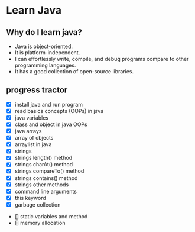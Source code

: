 # Learn Java

## Why do I learn java?
* Java is object-oriented.
* It is platform-independent.
* I can effortlessly write, compile, and debug programs compare to other programming languages.
* It has a good collection of open-source libraries.

## progress tractor
* [X] install java and run program
* [X] read basics concepts (OOPs) in java
* [X] java variables
* [X] class and object in java OOPs
* [X] java arrays
* [X] array of objects
* [X] arraylist in java
* [X] strings
* [X] strings length() method
* [X] strings charAt() method
* [X] strings compareTo() method
* [X] strings contains() method
* [X] strings other methods
* [X] command line arguments
* [X] this keyword
* [X] garbage collection
* [] static variables and method
* [] memory allocation
